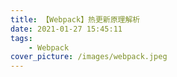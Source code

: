 ```yaml
---
title: 【Webpack】热更新原理解析
date: 2021-01-27 15:45:11
tags:
    - Webpack
cover_picture: /images/webpack.jpeg
---
```

